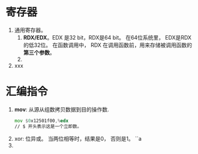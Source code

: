 
# 寄存器

1. 通用寄存器。
	1. **RDX/EDX**。EDX 是32 bit，RDX是64 bit。 在64位系统里， EDX是RDX的低32位。
	    在函数调用中， RDX 在调用函数前，用来存储被调用函数的**第三个参数**。
	3. 
2. xxx

# 汇编指令
1. **mov**: 从源从组数拷贝数据到目的操作数.
	```asm
	mov $0x12501f00,%edx
	// $ 开头表示这是一个立即数。
	
	```
2. xor: 位异或。 当两位相等时，结果是0， 否则是1。
	``a
4. 
<!--stackedit_data:
eyJoaXN0b3J5IjpbMTQ1NTMzMjg2NiwtOTM2MTMxNzU2LC0yNz
A0MzE1OTAsLTE1ODE0OTg3OTEsNzMwOTk4MTE2XX0=
-->